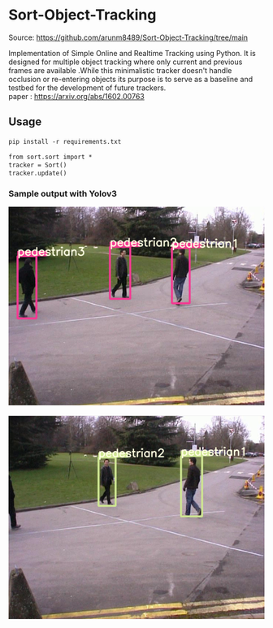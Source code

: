 # Sort-Object-Tracking

Source: <https://github.com/arunm8489/Sort-Object-Tracking/tree/main>

Implementation of Simple Online and Realtime Tracking using Python. It is designed for multiple object tracking where only current and previous frames are available .While this minimalistic tracker doesn't handle occlusion or re-entering objects its purpose is to serve as a baseline and testbed for the development of future trackers. <br>
paper : <https://arxiv.org/abs/1602.00763>

## Usage

```
pip install -r requirements.txt
```

```
from sort.sort import *
tracker = Sort()
tracker.update()
```

### Sample output with Yolov3

<img src="https://github.com/arunm8489/Sort-Object-Tracking/blob/main/images/track1.png">
<br>
<br>
<img src = "https://github.com/arunm8489/Sort-Object-Tracking/blob/main/images/track2.png">
